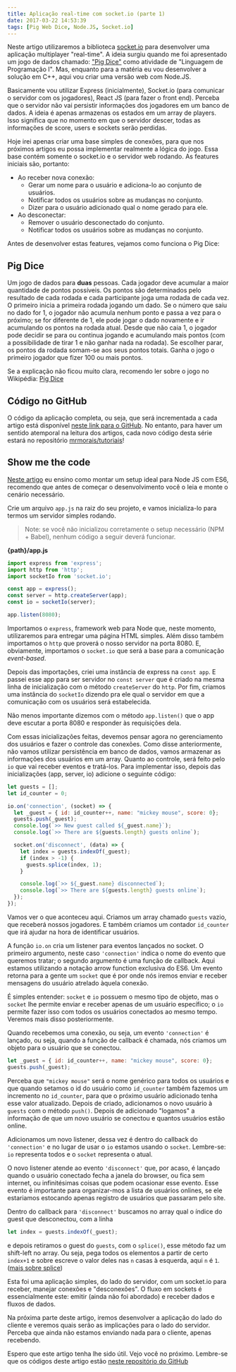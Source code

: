 ```yaml
---
title: Aplicação real-time com socket.io (parte 1)
date: 2017-03-22 14:53:39
tags: [Pig Web Dice, Node.JS, Socket.io]
---
```


Neste artigo utilizaremos a biblioteca [socket.io](https://socket.io) para desenvolver uma aplicação multiplayer "real-time". A ideia surgiu quando me foi apresentado um jogo de dados chamado: ["Pig Dice"](https://goo.gl/C5iXdo) como atividade de "Linguagem de Programação I". Mas, enquanto para a matéria eu vou desenvolver a solução em C++, aqui vou criar uma versão web com Node.JS.

Basicamente vou utilizar Express (inicialmente), Socket.io (para comunicar o servidor com os jogadores), React JS (para fazer o front end). Perceba que o servidor não vai persistir informações dos jogadores em um banco de dados. A ideia é apenas armazenas os estados em um array de players. Isso significa que no momento em que o servidor descer, todas as informações de score, users e sockets serão perdidas.

Hoje irei apenas criar uma base simples de conexões, para que nos próximos artigos eu possa implementar realmente a lógica do jogo. Essa base contém somente o socket.io e o servidor web rodando. As features iniciais são, portanto:
- Ao receber nova conexão:
  - Gerar um nome para o usuário e adiciona-lo ao conjunto de usuários.
  - Notificar todos os usuários sobre as mudanças no conjunto.
  - Dizer para o usuário adicionado qual o nome gerado para ele.
- Ao desconectar:
  - Remover o usuário desconectado do conjunto.
  - Notificar todos os usuários sobre as mudanças no conjunto.

Antes de desenvolver estas features, vejamos como funciona o Pig Dice:

## Pig Dice
Um jogo de dados para **duas** pessoas. Cada jogador deve acumular a maior quantidade de pontos possíveis. Os pontos são determinados pelo resultado de cada rodada e cada participante joga uma rodada de cada vez. O primeiro inicia a primeira rodada jogando um dado. Se o número que saiu no dado for 1, o jogador não acumula nenhum ponto e passa a vez para o próximo; se for diferente de 1, ele pode jogar o dado novamente e ir acumulando os pontos na rodada atual. Desde que não caia 1, o jogador pode decidir se para ou continua jogando e acumulando mais pontos (com a possibilidade de tirar 1 e não ganhar nada na rodada). Se escolher parar, os pontos da rodada somam-se aos seus pontos totais. Ganha o jogo o primeiro jogador que fizer 100 ou mais pontos.

Se a explicação não ficou muito clara, recomendo ler sobre o jogo no Wikipédia: [Pig Dice](https://goo.gl/C5iXdo)

## Código no GitHub
O código da aplicação completa, ou seja, que será incrementada a cada artigo está disponível [neste link para o GitHub](https://github.com/mrmorais/pig_web_dice). No entanto, para haver um sentido atemporal na leitura dos artigos, cada novo código desta série estará no repositório [mrmorais/tutoriais](https://github.com/mrmorais/tutoriais)!

## Show me the code
[Neste artigo](http://mrmorais.com.br/2017/03/23/ecmascript-6-e-como-usar/) eu ensino como montar um setup ideal para Node JS com ES6, recomendo que antes de começar o desenvolvimento você o leia e monte o cenário necessário.

Crie um arquivo `app.js` na raiz do seu projeto, e vamos inicializa-lo para termos um servidor simples rodando.
> Note: se você não inicializou corretamente o setup necessário (NPM + Babel), nenhum código a seguir deverá funcionar. 

**{path}/app.js**
```javascript
import express from 'express';
import http from 'http';
import socketIo from 'socket.io';

const app = express();
const server = http.createServer(app);
const io = socketIo(server);

app.listen(8080);
```

Importamos o `express`, framework web para Node que, neste momento, utilizaremos para entregar uma página HTML simples. Além disso também importamos o `http` que proverá o nosso servidor na porta 8080. E, obviamente, importamos o `socket.io` que será a base para a comunicação _event-based_.

Depois das importações, criei uma instância de express na `const app`. E passei esse app para ser servidor no `const server` que é criado na mesma linha de inicialização com o método `createServer` do `http`. Por fim, criamos uma instância do `socketIo` dizendo pra ele qual o servidor em que a comunicação com os usuários será estabelecida.

Não menos importante dizemos com o método `app.listen()` que o app deve escutar a porta 8080 e responder às requisições dela.

Com essas inicializações feitas, devemos pensar agora no gerenciamento dos usuários e fazer o controle das conexões. Como disse anteriormente, não vamos utilizar persistência em banco de dados, vamos armazenar as informações dos usuários em um array. Quanto ao controle, será feito pelo `io` que vai receber eventos e tratá-los. Para implementar isso, depois das inicializações (app, server, io) adicione o seguinte código:
```javascript
let guests = [];
let id_counter = 0;

io.on('connection', (socket) => {
  let _guest = { id: id_counter++, name: "mickey mouse", score: 0};
  guests.push(_guest);
  console.log(`>> New guest called ${_guest.name}`);
  console.log(`>> There are ${guests.length} guests online`);

  socket.on('disconnect', (data) => {
    let index = guests.indexOf(_guest);
    if (index > -1) {
      guests.splice(index, 1);
    }

    console.log(`>> ${_guest.name} disconnected`);
    console.log(`>> There are ${guests.length} guests online`);
  });
});
```

Vamos ver o que aconteceu aqui. Criamos um array chamado `guests` vazio, que receberá nossos jogadores. E também criamos um contador `id_counter` que irá ajudar na hora de identificar usuários.

A função `io.on` cria um listener para eventos lançados no socket. O primeiro argumento, neste caso `'connection'` indica o nome do evento que queremos tratar; o segundo argumento é uma função de callback. Aqui estamos utilizando a notação arrow function exclusiva do ES6. Um evento retorna para a gente um `socket` que é por onde nós iremos enviar e receber mensagens do usuário atrelado àquela conexão.

É simples entender: `socket` e `io` possuem o mesmo tipo de objeto, mas o `socket` lhe permite enviar e receber apenas de um usuário específico; o `io` permite fazer isso com todos os usuários conectados ao mesmo tempo. Veremos mais disso posteriormente.

Quando recebemos uma conexão, ou seja, um evento `'connection'` é lançado, ou seja, quando a função de callback é chamada, nós criamos um objeto para o usuário que se conectou.

```javascript
let _guest = { id: id_counter++, name: "mickey mouse", score: 0};
guests.push(_guest);
```

Perceba que `"mickey mouse"` será o nome genérico para todos os usuários e que quando setamos o id do usuário como `id_counter` também fazemos um incremento no `id_counter`, para que o próximo usuário adicionado tenha esse valor atualizado. Depois de criado, adicionamos o novo usuário à `guests` com o método `push()`. Depois de adicionado "logamos" a informação de que um novo usuário se conectou e quantos usuários estão online.

Adicionamos um novo listener, dessa vez é dentro do callback do `'connection'` e no lugar de usar o `io` estamos usando o `socket`. Lembre-se: `io` representa todos e o `socket` representa o atual.

O novo listener atende ao evento `'disconnect'` que, por acaso, é lançado quando o usuário conectado fecha a janela do browser, ou fica sem internet, ou infinitésimas coisas que podem ocasionar esse evento. Esse evento é importante para organizar-mos a lista de usuários onlines, se ele estariamos estocando apenas registro de usuários que passaram pelo site.

Dentro do callback para `'disconnect'` buscamos no array qual o índice do guest que desconectou, com a linha

```JavaScript
let index = guests.indexOf(_guest);
```

e depois retiramos o guest do `guests`, com o `splice()`, esse método faz um shift-left no array. Ou seja, pega todos os elementos a partir de certo `index+1` e sobre escreve o valor deles nas `n` casas à esquerda, aqui `n` é `1`. ([mais sobre splice](https://developer.mozilla.org/pt-BR/docs/Web/JavaScript/Reference/Global_Objects/Array/splice))

Esta foi uma aplicação simples, do lado do servidor, com um socket.io para receber, manejar conexões e "desconexões". O fluxo em sockets é essencialmente este: emitir (ainda não foi abordado) e receber dados e fluxos de dados.

Na próxima parte deste artigo, iremos desenvolver a aplicação do lado do cliente e veremos quais serão as implicações para o lado do servidor. Perceba que ainda não estamos enviando nada para o cliente, apenas recebendo.

Espero que este artigo tenha lhe sido útil. Vejo você no próximo. Lembre-se que os códigos deste artigo estão [neste repositório do GitHub](https://github.com/mrmorais/tutoriais)
